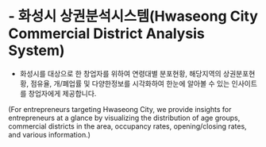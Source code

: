# - 화성시 상권분석시스템(Hwaseong City Commercial District Analysis System)

- 화성시를 대상으로 한 창업자를 위하여 연령대별 분포현황, 해당지역의 상권분포현황, 점유율, 개/폐업률 및 다양한정보를 시각화하여 한눈에 알아볼 수 있는 인사이트를 창업자에게 제공합니다.

(For entrepreneurs targeting Hwaseong City, we provide insights for entrepreneurs at a glance by visualizing the distribution of age groups,
commercial districts in the area, occupancy rates, opening/closing rates, and various information.)

